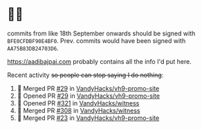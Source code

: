 # 👋🏻
<!--
**aadibajpai/aadibajpai** is a ✨ _special_ ✨ repository because its `README.md` (this file) appears on your GitHub profile.
-->
commits from like 18th September onwards should be signed with `BFE0CFDBF90E4BF0`. Prev. commits would have been signed with `AA75B83DB24703D6`.

https://aadibajpai.com probably contains all the info I'd put here.

Recent activity ~~so people can stop saying I do nothing~~:
<!--START_SECTION:activity-->
1. 🎉 Merged PR [#29](https://github.com/VandyHacks/vh9-promo-site/pull/29) in [VandyHacks/vh9-promo-site](https://github.com/VandyHacks/vh9-promo-site)
2. 💪 Opened PR [#29](https://github.com/VandyHacks/vh9-promo-site/pull/29) in [VandyHacks/vh9-promo-site](https://github.com/VandyHacks/vh9-promo-site)
3. 💪 Opened PR [#321](https://github.com/VandyHacks/witness/pull/321) in [VandyHacks/witness](https://github.com/VandyHacks/witness)
4. 🎉 Merged PR [#308](https://github.com/VandyHacks/witness/pull/308) in [VandyHacks/witness](https://github.com/VandyHacks/witness)
5. 🎉 Merged PR [#23](https://github.com/VandyHacks/vh9-promo-site/pull/23) in [VandyHacks/vh9-promo-site](https://github.com/VandyHacks/vh9-promo-site)
<!--END_SECTION:activity-->
